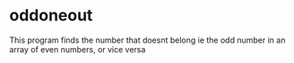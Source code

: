# oddoneout
This program finds the number that doesnt belong ie the odd number in an array of even numbers, or vice versa
